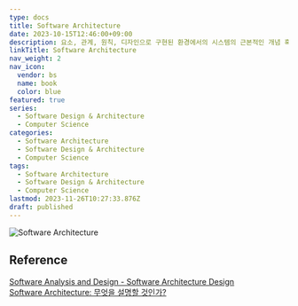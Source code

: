 ```yaml
---
type: docs
title: Software Architecture
date: 2023-10-15T12:46:00+09:00
description: 요소, 관계, 원칙, 디자인으로 구현된 환경에서의 시스템의 근본적인 개념 혹은 속성
linkTitle: Software Architecture
nav_weight: 2
nav_icon:
  vendor: bs
  name: book
  color: blue
featured: true
series:
  - Software Design & Architecture
  - Computer Science
categories:
  - Software Architecture
  - Software Design & Architecture
  - Computer Science
tags:
  - Software Architecture
  - Software Design & Architecture
  - Computer Science
lastmod: 2023-11-26T10:27:33.876Z
draft: published
---
```


![Software Architecture](/computer-science/software-architecture.webp#center "https://herbertograca.com/tag/explicit-architecture/")

## Reference

[Software Analysis and Design - Software Architecture Design](https://do-my-best.tistory.com/entry/Software-Analysis-and-Design-Software-Architecture-Design)  
[Software Architecture: 무엇을 설명할 것인가?](https://technical-leader.tistory.com/34)
